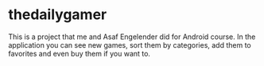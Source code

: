 # thedailygamer

This is a project that me and Asaf Engelender did for Android course.
In the application you can see new games, sort them by categories, add them to favorites and even buy them if you want to.
